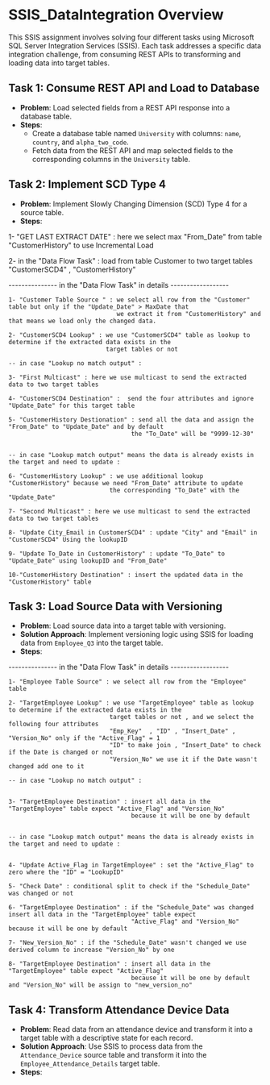# SSIS_DataIntegration Overview

This SSIS assignment involves solving four different tasks using Microsoft SQL Server Integration Services (SSIS). Each task addresses a specific data integration challenge, from consuming REST APIs to transforming and loading data into target tables.

## Task 1: Consume REST API and Load to Database
- **Problem**: Load selected fields from a REST API response into a database table.
- **Steps**:
  - Create a database table named `University` with columns: `name`, `country`, and `alpha_two_code`.
  - Fetch data from the REST API and map selected fields to the corresponding columns in the `University` table.
  
## Task 2: Implement SCD Type 4
- **Problem**: Implement Slowly Changing Dimension (SCD) Type 4 for a source table.
- **Steps**:
  
1- "GET LAST EXTRACT DATE" : here we select max "From_Date" from table "CustomerHistory" to use Incremental Load

2- in the "Data Flow Task" : load from table Customer to two target tables "CustomerSCD4" , "CustomerHistory"


--------------- in the "Data Flow Task" in details ------------------


    1- "Customer Table Source " : we select all row from the "Customer" table but only if the "Update_Date" > MaxDate that
                                  we extract it from "CustomerHistory" and that means we load only the changed data.

    2- "CustomerSCD4 Lookup" : we use "CustomerSCD4" table as lookup to determine if the extracted data exists in the 
                               target tables or not

	-- in case "Lookup no match output" :

	3- "First Multicast" : here we use multicast to send the extracted data to two target tables

	4- "CustomerSCD4 Destination" :  send the four attributes and ignore "Update_Date" for this target table

	5- "CustomerHistory Destionation" : send all the data and assign the "From_Date" to "Update_Date" and by default 
                                      the "To_Date" will be "9999-12-30" 


	-- in case "Lookup match output" means the data is already exists in the target and need to update :

	6- "CustomerHistory Lookup" : we use additional lookup "CustomerHistory" because we need "From_Date" attribute to update 
                                the corresponding "To_Date" with the "Update_Date"
	
	7- "Second Multicast" : here we use multicast to send the extracted data to two target tables

	8- "Update City_Email in CustomerSCD4" : update "City" and "Email" in "CustomerSCD4" Using the lookupID

	9- "Update To_Date in CustomerHistory" : update "To_Date" to "Update_Date" using lookupID and "From_Date"

	10-"CustomerHistory Destination" : insert the updated data in the "CustomerHistory" table  

 




  
## Task 3: Load Source Data with Versioning
- **Problem**: Load source data into a target table with versioning.
- **Solution Approach**: Implement versioning logic using SSIS for loading data from `Employee_Q3` into the target table.
- **Steps**:

--------------- in the "Data Flow Task" in details ------------------

    1- "Employee Table Source" : we select all row from the "Employee" table

    2- "TargetEmployee Lookup" : we use "TargetEmployee" table as lookup to determine if the extracted data exists in the 
                                target tables or not , and we select the following four attributes 
                                "Emp_Key"  , "ID" , "Insert_Date" , "Version_No" only if the "Active_Flag" = 1
                                "ID" to make join , "Insert_Date" to check if the Date is changed or not 
                                "Version_No" we use it if the Date wasn't changed add one to it

    -- in case "Lookup no match output" :


    3- "TargetEmployee Destination" : insert all data in the "TargetEmployee" table expect "Active_Flag" and "Version_No"
                                      because it will be one by default 


	-- in case "Lookup match output" means the data is already exists in the target and need to update :
 

    4- "Update Active_Flag in TargetEmployee" : set the "Active_Flag" to zero where the "ID" = "LookupID" 

    5- "Check Date" : conditional split to check if the "Schedule_Date" was changed or not 

    6- "TargetEmployee Destination" : if the "Schedule_Date" was changed insert all data in the "TargetEmployee" table expect
                                      "Active_Flag" and "Version_No" because it will be one by default 

    7- "New_Version_No" : if the "Schedule_Date" wasn't changed we use derived column to increase "Version_No" by one 

    8- "TargetEmployee Destination" : insert all data in the "TargetEmployee" table expect "Active_Flag" 
                                      because it will be one by default and "Version_No" will be assign to "new_version_no"
                                      
  

## Task 4: Transform Attendance Device Data
- **Problem**: Read data from an attendance device and transform it into a target table with a descriptive state for each record.
- **Solution Approach**: Use SSIS to process data from the `Attendance_Device` source table and transform it into the `Employee_Attendance_Details` target table.
- **Steps**:
  


